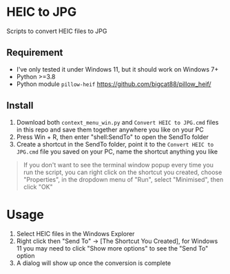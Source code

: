 # HEIC to JPG
Scripts to convert HEIC files to JPG

## Requirement
- I've only tested it under Windows 11, but it should work on Windows 7+
- Python >=3.8
- Python module `pillow-heif` https://github.com/bigcat88/pillow_heif/

## Install
1. Download both `context_menu_win.py` and `Convert HEIC to JPG.cmd` files in this repo and save them together anywhere you like on your PC
2. Press Win + R, then enter "shell:SendTo" to open the SendTo folder
3. Create a shortcut in the SendTo folder, point it to the `Convert HEIC to JPG.cmd` file you saved on your PC, name the shortcut anything you like

> If you don't want to see the terminal window popup every time you run the script, you can right click on the shortcut you created, choose "Properties", in the dropdown menu of "Run", select "Minimised", then click "OK"


# Usage
1. Select HEIC files in the Windows Explorer
2. Right click then "Send To" -> [The Shortcut You Created], for Windows 11 you may need to click "Show more options" to see the "Send To" option
3. A dialog will show up once the conversion is complete
